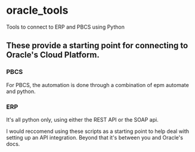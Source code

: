 # oracle_tools
Tools to connect to ERP and PBCS using Python


## These provide a starting point for connecting to Oracle's Cloud Platform. 

### PBCS
For PBCS, the automation is done through a combination of epm automate and python. 


### ERP
It's all python only, using either the REST API or the SOAP api. 

I would reccomend using these scripts as a starting point to help deal with setting up an API integration. Beyond that it's between you and Oracle's docs.
